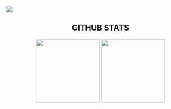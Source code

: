 <img align="center" src="https://i.imgur.com/iniqvme.jpg">

<h2 align="center">GITHUB STATS</h2>
<p align="center"><img src="https://github-readme-stats.vercel.app/api?username=smarietorres&count_private=true&show_icons=true" height="170px">
<img src="https://github-readme-stats.vercel.app/api/top-langs/?username=smarietorres&layout=compact" height="170px"></p></center>
